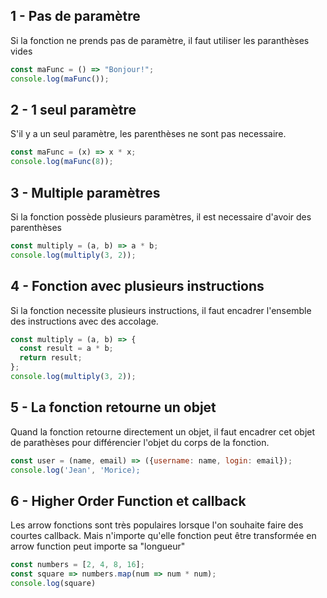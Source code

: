 ## 1 - Pas de paramètre

Si la fonction ne prends pas de paramètre, il faut utiliser les paranthèses vides

```js
const maFunc = () => "Bonjour!";
console.log(maFunc());
```

## 2 - 1 seul paramètre

S'il y a un seul paramètre, les parenthèses ne sont pas necessaire.

```js
const maFunc = (x) => x * x;
console.log(maFunc(8));
```

## 3 - Multiple paramètres

Si la fonction possède plusieurs paramètres, il est necessaire d'avoir des parenthèses

```js
const multiply = (a, b) => a * b;
console.log(multiply(3, 2));
```

## 4 - Fonction avec plusieurs instructions

Si la fonction necessite plusieurs instructions, il faut encadrer l'ensemble des instructions avec des accolage.

```js
const multiply = (a, b) => {
  const result = a * b;
  return result;
};
console.log(multiply(3, 2));
```

## 5 - La fonction retourne un objet

Quand la fonction retourne directement un objet, il faut encadrer cet objet de parathèses pour différencier l'objet du corps de la fonction.

```js
const user = (name, email) => ({username: name, login: email});
console.log('Jean', 'Morice);
```

## 6 - Higher Order Function et callback

Les arrow fonctions sont très populaires lorsque l'on souhaite faire des courtes callback. Mais n'importe qu'elle fonction peut être transformée en arrow function peut importe sa "longueur"

```js
const numbers = [2, 4, 8, 16];
const square => numbers.map(num => num * num);
console.log(square)
```
